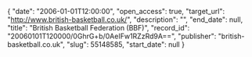 {
  "date": "2006-01-01T12:00:00", 
  "open_access": true, 
  "target_url": "http://www.british-basketball.co.uk/", 
  "description": "", 
  "end_date": null, 
  "title": "British Basketball Federation (BBF)", 
  "record_id": "20060101T120000/0GhrG+b/0AeIFw1RZzRd9A==", 
  "publisher": "british-basketball.co.uk", 
  "slug": 55148585, 
  "start_date": null
}

